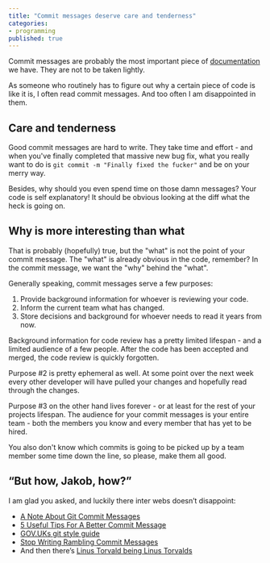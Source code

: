 ```yaml
---
title: "Commit messages deserve care and tenderness"
categories:
- programming
published: true
---
```

Commit messages are probably the most important piece of [documentation](http://mislav.uniqpath.com/2014/02/hidden-documentation/) we have. They are not to be taken lightly.

As someone who routinely has to figure out why a certain piece of code is like it is, I often read commit messages. And too often I am disappointed in them.

<!--more-->

## Care and tenderness

Good commit messages are hard to write. They take time and effort - and when you've finally completed that massive new bug fix, what you really want to do is `git commit -m "Finally fixed the fucker"` and be on your merry way.

Besides, why should you even spend time on those damn messages? Your code is self explanatory! It should be obvious looking at the diff what the heck is going on.

## Why is more interesting than what

That is probably (hopefully) true, but the "what" is not the point of your commit message. The "what" is already obvious in the code, remember? In the commit message, we want the "why" behind the "what".

Generally speaking, commit messages serve a few purposes:

1. Provide background information for whoever is reviewing your code.
2. Inform the current team what has changed.
3. Store decisions and background for whoever needs to read it years from now.

Background information for code review has a pretty limited lifespan - and a limited audience of a few people. After the code has been accepted and merged, the code review is quickly forgotten.

Purpose #2 is pretty ephemeral as well. At some point over the next week every other developer will have pulled your changes and hopefully read through the changes.

Purpose #3 on the other hand lives forever - or at least for the rest of your projects lifespan. The audience for your commit messages is your entire team - both the members you know and every member that has yet to be hired.

You also don't know which commits is going to be picked up by a team member some time down the line, so please, make them all good.

## “But how, Jakob, how?”

I am glad you asked, and luckily there inter webs doesn’t disappoint:

* [A Note About Git Commit Messages](http://tbaggery.com/2008/04/19/a-note-about-git-commit-messages.html)
* [5 Useful Tips For A Better Commit Message](http://robots.thoughtbot.com/5-useful-tips-for-a-better-commit-message)
* [GOV.UKs git style guide](https://github.com/alphagov/styleguides/blob/master/git.md#commit-messages)
* [Stop Writing Rambling Commit Messages](http://stopwritingramblingcommitmessages.com/)
* And then there’s [Linus Torvald being Linus Torvalds](https://github.com/torvalds/linux/pull/17#issuecomment-5659933)
